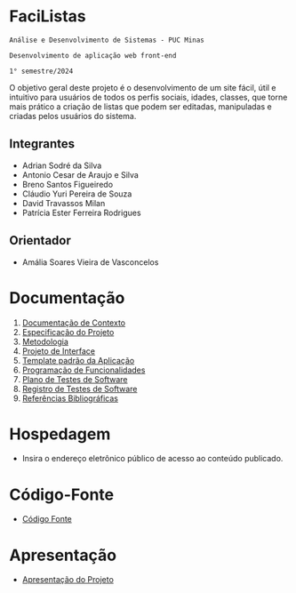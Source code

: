 # FaciListas

`Análise e Desenvolvimento de Sistemas - PUC Minas`

`Desenvolvimento de aplicação web front-end`

`1° semestre/2024`

O objetivo geral deste projeto é o desenvolvimento de um site fácil, útil e intuitivo para usuários de todos os perfis sociais, idades, classes, que torne mais prático a criação de listas que podem ser editadas, manipuladas e criadas pelos usuários do sistema.

## Integrantes

* Adrian Sodré da Silva
* Antonio Cesar de Araujo e Silva
* Breno Santos Figueiredo
* Cláudio Yuri Pereira de Souza
* David Travassos Milan
* Patrícia Ester Ferreira Rodrigues

## Orientador

* Amália Soares Vieira de Vasconcelos

# Documentação

<ol>
<li><a href="documentos/01-Documentação de Contexto.md"> Documentação de Contexto</a></li>
<li><a href="documentos/02-Especificação do Projeto.md"> Especificação do Projeto</a></li>
<li><a href="documentos/03-Metodologia.md"> Metodologia</a></li>
<li><a href="documentos/04-Projeto de Interface.md"> Projeto de Interface</a></li>
<li><a href="documentos/05-Template padrão da Aplicação.md"> Template padrão da Aplicação</a></li>
<li><a href="documentos/06-Programação de Funcionalidades.md"> Programação de Funcionalidades</a></li>
<li><a href="documentos/07-Plano de Testes de Software.md"> Plano de Testes de Software</a></li>
<li><a href="documentos/08-Registro de Testes de Software.md"> Registro de Testes de Software</a></li>
<li><a href="documentos/09-Referências.md"> Referências Bibliográficas</a></li>
</ol>

# Hospedagem

* Insira o endereço eletrônico público de acesso ao conteúdo publicado. 

# Código-Fonte

* <a href="codigo-fonte/README.md">Código Fonte</a>

# Apresentação

* <a href="apresentacao/README.md">Apresentação do Projeto</a>
